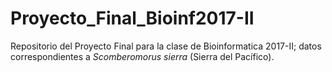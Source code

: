 # Proyecto_Final_Bioinf2017-II

Repositorio del Proyecto Final para la clase de Bioinformatica 2017-II; datos correspondientes a *Scomberomorus sierra* (Sierra del Pacífico).

